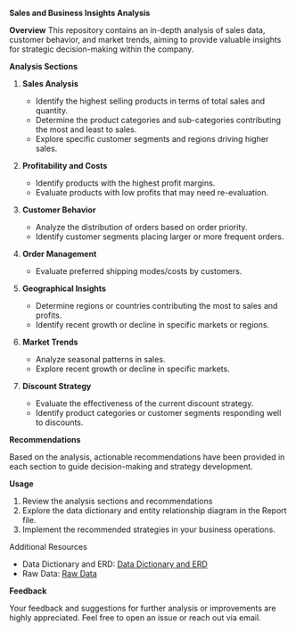 
 **Sales and Business Insights Analysis**

 **Overview**
This repository contains an in-depth analysis of sales data, customer behavior, and market trends, aiming to provide valuable insights for strategic decision-making within the company.

 **Analysis Sections**

1. **Sales Analysis**
   - Identify the highest selling products in terms of total sales and quantity.
   - Determine the product categories and sub-categories contributing the most and least to sales.
   - Explore specific customer segments and regions driving higher sales.

2. **Profitability and Costs**
   - Identify products with the highest profit margins.
   - Evaluate products with low profits that may need re-evaluation.

3. **Customer Behavior**
   - Analyze the distribution of orders based on order priority.
   - Identify customer segments placing larger or more frequent orders.

4. **Order Management**
   - Evaluate preferred shipping modes/costs by customers.

5. **Geographical Insights**
   - Determine regions or countries contributing the most to sales and profits.
   - Identify recent growth or decline in specific markets or regions.

6. **Market Trends**
   - Analyze seasonal patterns in sales.
   - Explore recent growth or decline in specific markets.

7. **Discount Strategy**
   - Evaluate the effectiveness of the current discount strategy.
   - Identify product categories or customer segments responding well to discounts.

 **Recommendations**

Based on the analysis, actionable recommendations have been provided in each section to guide decision-making and strategy development.

 **Usage**

1. Review the analysis sections and recommendations 
2. Explore the data dictionary and entity relationship diagram in the Report file.
3. Implement the recommended strategies in your business operations.

 Additional Resources

- Data Dictionary and ERD: [Data Dictionary and ERD](https://drive.google.com/drive/folders/1K7ECtTcV5FOfRQDvZmxAEz0qd7auhXaY)
- Raw Data: [Raw Data](link_to_raw_data)

 **Feedback**

Your feedback and suggestions for further analysis or improvements are highly appreciated. Feel free to open an issue or reach out via email.


